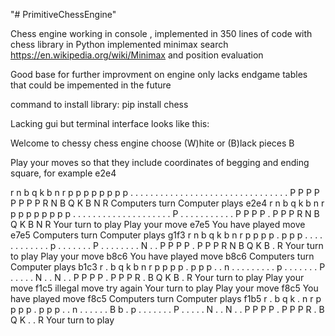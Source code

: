 "# PrimitiveChessEngine" 

Chess engine working in console , implemented in 350 lines of code with chess library in Python
implemented minimax search https://en.wikipedia.org/wiki/Minimax
and position evaluation

Good base for further improvment on engine only lacks endgame tables that could be impemented in the future

command to install library: pip install chess

Lacking gui but terminal interface looks like this:

Welcome to chessy chess engine choose (W)hite or (B)lack pieces B

Play your moves so that they include coordinates of begging and ending square, for example e2e4

r n b q k b n r
p p p p p p p p
. . . . . . . .
. . . . . . . .
. . . . . . . .
. . . . . . . .
P P P P P P P P
R N B Q K B N R
Computers turn
Computer plays e2e4
r n b q k b n r
p p p p p p p p
. . . . . . . .
. . . . . . . .
. . . . P . . .
. . . . . . . .
P P P P . P P P
R N B Q K B N R
Your turn to play
Play your move e7e5
You have played move e7e5
Computers turn
Computer plays g1f3
r n b q k b n r
p p p p . p p p
. . . . . . . .
. . . . p . . .
. . . . P . . .
. . . . . N . .
P P P P . P P P
R N B Q K B . R
Your turn to play
Play your move b8c6
You have played move b8c6
Computers turn
Computer plays b1c3
r . b q k b n r
p p p p . p p p
. . n . . . . .
. . . . p . . .
. . . . P . . .
. . N . . N . .
P P P P . P P P
R . B Q K B . R
Your turn to play
Play your move f1c5
illegal move try again
Your turn to play
Play your move f8c5
You have played move f8c5
Computers turn
Computer plays f1b5
r . b q k . n r
p p p p . p p p
. . n . . . . .
. B b . p . . .
. . . . P . . .
. . N . . N . .
P P P P . P P P
R . B Q K . . R
Your turn to play
